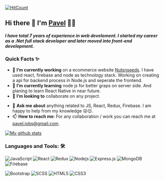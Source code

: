 [![HitCount](http://hits.dwyl.com/pavelray/pavelray.svg)](http://hits.dwyl.com/pavelray/pavelray)
## Hi there 👋 I'm [Pavel](https://github.com/pavelray) 👨‍💻
#####  I have total **7 years** of experience in ***web develoment***. I started my career as a ***.Net full stack developer*** and later moved into ***front-end development***.

### Quick Facts ✨

- 🔭 **I’m currently working** on a ecommerce website [Nutsnseeds](https://github.com/pavelray/nutsnseeds-demo). I have used react, firebase and node as technology stack. Working on creating a api for backend process in Node.js and seperate the frontend.
- 🌱 **I’m currently learning** node js for better graps on server side. And planing to learn React Native in near future.
- 👯 **I’m looking to** collaborate on any project. 
<!-- 🤔 I’m looking for help with ... -->
- 💬 **Ask me about** anything related to JS, React, Redux, Firebase. I am happy to help from my knowledge 😜😌.
- 📫 **How to reach me**: For any collaboration / work you can reach me at pavel.jobs@gmail.com.
<!-- 😄 Pronouns: ...
- ⚡ Fun fact: ...
-->

[![My github stats](https://github-readme-stats.vercel.app/api?username=pavelray&show_icons=true&theme=tokyonight)](https://github.com/pavelray)

### Languages and Tools:  🛠️

![JavaScript](https://img.shields.io/badge/-JavaScript-black?style=flat-square&logo=javascript)
![React](https://img.shields.io/badge/-React-black?style=flat-square&logo=react)
![Redux](https://img.shields.io/badge/-Redux-black?style=flat-square&logo=Redux)
![Nodejs](https://img.shields.io/badge/-Nodejs-black?style=flat-square&logo=Node.js)
![Express.js](https://img.shields.io/badge/-Express-black?style=flat-square&logo=expressjs)
![MongoDB](https://img.shields.io/badge/-MongoDB-black?style=flat-square&logo=mongodb)
![Firebase](https://img.shields.io/badge/-Firebase-black?style=flat-square&logo=Firebase)
<!--![Socket.io](https://img.shields.io/badge/-Socket-black?style=flat-square&logo=socket.io)
![Meteor](https://img.shields.io/badge/-Meteor-black?style=flat-square&logo=Meteor)
![Next.js](https://img.shields.io/badge/-Next-black?style=flat-square&logo=Next.js)
![Material_UI](https://img.shields.io/badge/-Material_UI-black?style=flat-square&logo=material-ui) -->
![Bootstrap](https://img.shields.io/badge/-Bootstrap-black?style=flat-square&logo=bootstrap)
![SCSS](https://img.shields.io/badge/-SCSS-black?style=flat-square&logo=SASS)
![HTML5](https://img.shields.io/badge/-HTML5-black?style=flat-square&logo=html5&logoColor=white)
![CSS3](https://img.shields.io/badge/-CSS3-black?style=flat-square&logo=css3)

